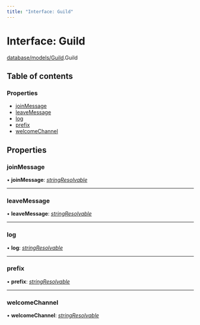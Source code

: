 ```yaml
---
title: "Interface: Guild"
---
```


# Interface: Guild

[database/models/Guild](../modules/database_models_guild.md).Guild

## Table of contents

### Properties

- [joinMessage](database_models_guild.guild.md#joinmessage)
- [leaveMessage](database_models_guild.guild.md#leavemessage)
- [log](database_models_guild.guild.md#log)
- [prefix](database_models_guild.guild.md#prefix)
- [welcomeChannel](database_models_guild.guild.md#welcomechannel)

## Properties

### joinMessage

• **joinMessage**: [*stringResolvable*](../types/util_constants.stringresolvable.md)

___

### leaveMessage

• **leaveMessage**: [*stringResolvable*](../types/util_constants.stringresolvable.md)

___

### log

• **log**: [*stringResolvable*](../types/util_constants.stringresolvable.md)

___

### prefix

• **prefix**: [*stringResolvable*](../types/util_constants.stringresolvable.md)

___

### welcomeChannel

• **welcomeChannel**: [*stringResolvable*](../types/util_constants.stringresolvable.md)
